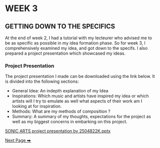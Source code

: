 # WEEK 3
## GETTING DOWN TO THE SPECIFICS

At the end of week 2, I had a tutorial with my lecteurer who advised me to be as specific as possible in my idea formation phase. So for week 3, I comprehensively examined my idea, and got down to the specifs. I also prepared a project presentation which showcased my ideas. 

### Project Presentation
The project presentation I made can be downloaded using the link below. It is divided into the following sections: 
- General Idea: An indepth explanation of my Idea
- Inspirations: Which music and artists have inspired my idea or which artists will I try to emulate as well what aspects of their work am I looking at for inspiration.
- Methods: What are my methods of composition ?
- Summary: A summary of my thoughts, expectations for the project as well as my biggest concerns in embarking on this project. 

[SONIC ARTS project presentation by 2504822K.pptx](https://github.com/2504822K/mysonicartsdocumentation.io/files/15236270/SONIC.ARTS.project.presentation.by.2504822K.pptx)

  [Next Page ⮕](https://2504822k.github.io/mysonicartsdocumentation.io/Week4.html) 
